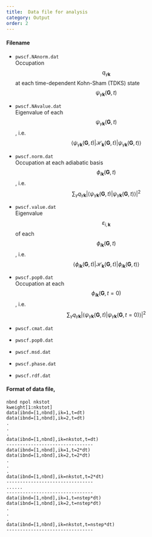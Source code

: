 ```yaml
---
title:  Data file for analysis
category: Output
order: 2
---
```



#### Filename
- `pwscf.NAnorm.dat`<br>
Occupation $$q_{\gamma \mathbf{k}} $$ at each time-dependent Kohn-Sham (TDKS) state $$ \psi_{\gamma \mathbf{k} }( \mathbf{G},t) $$

- `pwscf.NAvalue.dat`<br>
Eigenvalue of each  $$ \psi_{\gamma \mathbf{k} }( \mathbf{G},t) $$, i.e. $$ \left \langle \psi_{\gamma \mathbf{k} }( \mathbf{G},t) | \mathcal{H}_{\mathbf{k}} ( \mathbf{G},t)  | \psi_{\gamma \mathbf{k} }( \mathbf{G},t)  \right \rangle $$

- `pwscf.norm.dat`<br> 
Occupation at each adiabatic basis $$ \phi_{i\mathbf{k}}(\mathbf{G},t)  $$, i.e. $$  \sum_\gamma q_{\gamma \mathbf{k}} | \left \langle \psi_{\gamma \mathbf{k} }( \mathbf{G},t) |   \psi_{\gamma \mathbf{k} }( \mathbf{G},t)  \right \rangle |^2 $$

- `pwscf.value.dat`<br>
Eigenvalue $$ \varepsilon_{i,\mathbf{k}} $$ of each  $$ \phi_{i\mathbf{k}}(\mathbf{G},t)   $$, i.e. $$ \left \langle \phi_{i\mathbf{k}}(\mathbf{G},t) | \mathcal{H}_{\mathbf{k}} ( \mathbf{G},t)  |  \phi_{i\mathbf{k}}(\mathbf{G},t)  \right \rangle $$


- `pwscf.pop0.dat`<br>
Occupation at each $$ \phi_{i\mathbf{k}}(\mathbf{G},t=0)  $$, i.e. $$  \sum_\gamma q_{\gamma \mathbf{k}} | \left \langle \psi_{\gamma \mathbf{k} }( \mathbf{G},t) |   \psi_{\gamma \mathbf{k} }( \mathbf{G},t=0)  \right \rangle |^2 $$

- `pwscf.cmat.dat`<br>
- `pwscf.pop0.dat`<br>
- `pwscf.msd.dat`<br> 
- `pwscf.phase.dat`<br>
- `pwscf.rdf.dat`<br>

#### Format of data file,
```
nbnd npol nkstot
kweight[1:nkstot]
data(ibnd=[1,nbnd],ik=1,t=dt)
data(ibnd=[1,nbnd],ik=2,t=dt)
.
.
.
data(ibnd=[1,nbnd],ik=nkstot,t=dt)
--------------------------------
data(ibnd=[1,nbnd],ik=1,t=2*dt)
data(ibnd=[1,nbnd],ik=2,t=2*dt)
.
.
.
data(ibnd=[1,nbnd],ik=nkstot,t=2*dt)
--------------------------------
......
--------------------------------
data(ibnd=[1,nbnd],ik=1,t=nstep*dt)
data(ibnd=[1,nbnd],ik=2,t=nstep*dt)
.
.
.
data(ibnd=[1,nbnd],ik=nkstot,t=nstep*dt)
--------------------------------
```
